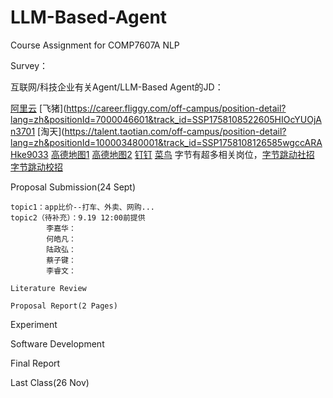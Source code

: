 # LLM-Based-Agent

Course Assignment for COMP7607A NLP

Survey：

互联网/科技企业有关Agent/LLM-Based Agent的JD：

[阿里云](https://careers.aliyun.com/campus/position-detail?lang=zh&positionId=9950263008)
[飞猪](https://career.fliggy.com/off-campus/position-detail?lang=zh&positionId=7000046601&track_id=SSP1758108522605HIOcYUOjAn3701
[淘天](https://talent.taotian.com/off-campus/position-detail?lang=zh&positionId=100003480001&track_id=SSP1758108126585wgccARAHke9033
[高德地图1](https://talent.amap.com/off-campus/position-detail?lang=zh&positionId=100001040008&track_id=SSP1758109137011XIHFSJhttc3885)
[高德地图2](https://talent.amap.com/off-campus/position-detail?lang=zh&positionId=100001060002&track_id=SSP1758109137011oBGofJLbna5575)
[钉钉](https://talent.dingtalk.com/off-campus/position-detail?lang=zh&positionId=7000039719&track_id=SSP1758109075726sbujjvZPtJ4507)
[菜鸟](https://talent.cainiao.com/off-campus/position-detail?positionId=21089033&positionType=social)
字节有超多相关岗位，[字节跳动社招](https://jobs.bytedance.com/experienced/position/list?keywords=agent)
[字节跳动校招](https://jobs.bytedance.com/campus/position/list?keywords=agent)


Proposal Submission(24 Sept)
    
    
    topic1：app比价--打车、外卖、网购...
    topic2（待补充）：9.19 12:00前提供
            李嘉华：
            何皓凡：
            陆政弘：
            蔡子键：
            李睿文：

    Literature Review

    Proposal Report(2 Pages)


Experiment


Software Development


Final Report



Last Class(26 Nov)

